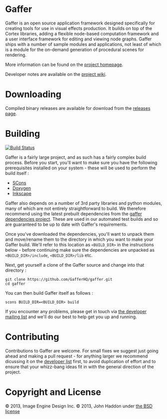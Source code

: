 Gaffer
======

Gaffer is an open source application framework designed specifically for creating tools for use in visual effects production. It builds on top of the Cortex libraries, adding a flexible node-based computation framework and a user interface framework for editing and viewing node graphs. Gaffer ships with a number of sample modules and applications, not least of which is a module for the on-demand generation of procedural scenes for rendering.

More information can be found on the [project homepage](http://gafferhq.org).

Developer notes are available on the [project wiki](https://github.com/GafferHQ/gaffer/wiki).

Downloading
===========

Compiled binary releases are available for download from the [releases page](https://github.com/GafferHQ/gaffer/releases).

Building
========

[![Build Status](https://travis-ci.org/GafferHQ/gaffer.svg?branch=master)](https://travis-ci.org/GafferHQ/gaffer)

Gaffer is a fairly large project, and as such has a fairly complex build process. Before you start, you'll want to make sure you have the following prerequisites installed on your system - these will be used to perform the build itself :

- [SCons](http://www.scons.org)
- [Doxygen](http://www.stack.nl/~dimitri/doxygen)
- [Inkscape](http://inkscape.org)

Gaffer also depends on a number of 3rd party libraries and python modules, many of which are not entirely straightforward to build. We therefore recommend using the latest prebuilt dependencies from the [gaffer dependencies project](https://github.com/GafferHQ/dependencies/releases). These are used in our automated test builds and so are guaranteed to be up to date with Gaffer's requirements.

Once you've downloaded the dependencies, you'll want to unpack them and move/rename them to the directory in which you want to make your Gaffer build. We'll refer to this location as `<BUILD_DIR>` in the instructions below - before continuing make sure the dependencies are unpacked as `<BUILD_DIR>/include`, `<BUILD_DIR>/lib` etc.

Next, get yourself a clone of the Gaffer source and change into that directory :

```
git clone https://github.com/GafferHQ/gaffer.git
cd gaffer
```

You can then build Gaffer itself as follows :

```
scons BUILD_DIR=<BUILD_DIR> build
```

If you encounter any problems, please get in touch via [the developer mailing list](https://groups.google.com/forum/#!forum/gaffer-dev) and we'll do our best to help get you up and running.

Contributing
============

Contributions to Gaffer are welcome. For small fixes we suggest just going ahead and making a pull request - for anything larger we recommend dicussing it on the [developer list](https://groups.google.com/forum/#!forum/gaffer-dev) first, to avoid duplication of effort and to ensure that your whizz-bang ideas fit in with the general direction of the project.

Copyright and License
=====================

© 2013, Image Engine Design Inc. © 2013, John Haddon under [the BSD license](https://github.com/GafferHQ/gaffer/blob/master/LICENSE)
